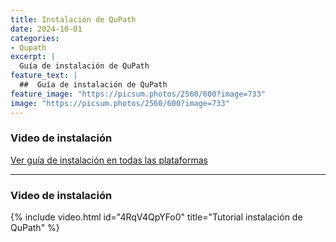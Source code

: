 ```yaml
---
title: Instalación de QuPath
date: 2024-10-01
categories:
- Qupath
excerpt: |
  Guía de instalación de QuPath
feature_text: |
  ##  Guía de instalación de QuPath  
feature_image: "https://picsum.photos/2560/600?image=733"
image: "https://picsum.photos/2560/600?image=733"
---
```


### Video de instalación  

[Ver guía de instalación en todas las plataformas](https://qupath.readthedocs.io/en/stable/docs/intro/installation.html)

---

### Video de instalación

{% include video.html id="4RqV4QpYFo0" title="Tutorial instalación de QuPath" %}
